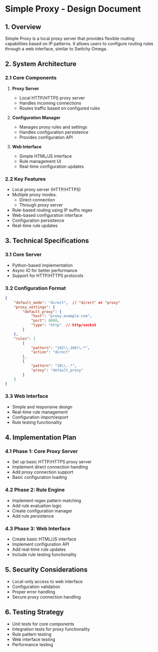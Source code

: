 # Simple Proxy - Design Document

## 1. Overview
Simple Proxy is a local proxy server that provides flexible routing capabilities based on IP patterns. It allows users to configure routing rules through a web interface, similar to Switchy Omega.

## 2. System Architecture

### 2.1 Core Components
1. **Proxy Server**
   - Local HTTP/HTTPS proxy server
   - Handles incoming connections
   - Routes traffic based on configured rules

2. **Configuration Manager**
   - Manages proxy rules and settings
   - Handles configuration persistence
   - Provides configuration API

3. **Web Interface**
   - Simple HTML/JS interface
   - Rule management UI
   - Real-time configuration updates

### 2.2 Key Features
- Local proxy server (HTTP/HTTPS)
- Multiple proxy modes:
  - Direct connection
  - Through proxy server
- Rule-based routing using IP suffix regex
- Web-based configuration interface
- Configuration persistence
- Real-time rule updates

## 3. Technical Specifications

### 3.1 Core Server
- Python-based implementation
- Async IO for better performance
- Support for HTTP/HTTPS protocols

### 3.2 Configuration Format
```json
{
    "default_mode": "direct",  // "direct" or "proxy"
    "proxy_settings": {
        "default_proxy": {
            "host": "proxy.example.com",
            "port": 8080,
            "type": "http"  // http/socks5
        }
    },
    "rules": [
        {
            "pattern": "192\\.168\\.*",
            "action": "direct"
        },
        {
            "pattern": "10\\..*",
            "proxy": "default_proxy"
        }
    ]
}
```

### 3.3 Web Interface
- Simple and responsive design
- Real-time rule management
- Configuration import/export
- Rule testing functionality

## 4. Implementation Plan

### 4.1 Phase 1: Core Proxy Server
- Set up basic HTTP/HTTPS proxy server
- Implement direct connection handling
- Add proxy connection support
- Basic configuration loading

### 4.2 Phase 2: Rule Engine
- Implement regex pattern matching
- Add rule evaluation logic
- Create configuration manager
- Add rule persistence

### 4.3 Phase 3: Web Interface
- Create basic HTML/JS interface
- Implement configuration API
- Add real-time rule updates
- Include rule testing functionality

## 5. Security Considerations
- Local-only access to web interface
- Configuration validation
- Proper error handling
- Secure proxy connection handling

## 6. Testing Strategy
- Unit tests for core components
- Integration tests for proxy functionality
- Rule pattern testing
- Web interface testing
- Performance testing
